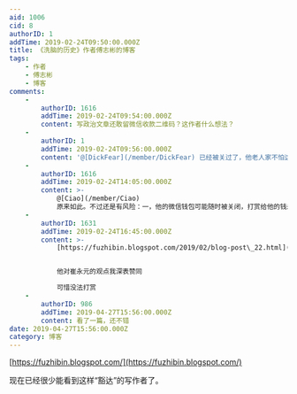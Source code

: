 ```yaml
---
aid: 1006
cid: 8
authorID: 1
addTime: 2019-02-24T09:50:00.000Z
title: 《洗脑的历史》作者傅志彬的博客
tags:
    - 作者
    - 傅志彬
    - 博客
comments:
    -
        authorID: 1616
        addTime: 2019-02-24T09:54:00.000Z
        content: 写政治文章还敢留微信收款二维码？这作者什么想法？
    -
        authorID: 1
        addTime: 2019-02-24T09:56:00.000Z
        content: '@[DickFear](/member/DickFear) 已经被关过了，他老人家不怕这了。'
    -
        authorID: 1616
        addTime: 2019-02-24T14:05:00.000Z
        content: >-
            @[Ciao](/member/Ciao)
            原来如此。不过还是有风险：一，他的微信钱包可能随时被关闭，打赏给他的钱未必会受到。二，谁微信打赏记录他有记录一清二楚。
    -
        authorID: 1631
        addTime: 2019-02-24T16:45:00.000Z
        content: >-
            [https://fuzhibin.blogspot.com/2019/02/blog-post\_22.html](https://fuzhibin.blogspot.com/2019/02/blog-post_22.html)


            他对崔永元的观点我深表赞同  

            可惜没法打赏
    -
        authorID: 986
        addTime: 2019-04-27T15:56:00.000Z
        content: 看了一篇，还不错
date: 2019-04-27T15:56:00.000Z
category: 博客
---
```


[https://fuzhibin.blogspot.com/](https://fuzhibin.blogspot.com/)

现在已经很少能看到这样“豁达”的写作者了。
